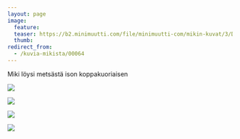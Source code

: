 ```yaml
---
layout: page
image:
  feature:
  teaser: https://b2.minimuutti.com/file/minimuutti-com/mikin-kuvat/3/DS31119-245px.jpg
  thumb:
redirect_from:
  - /kuvia-mikista/00064
---
```


Miki löysi metsästä ison koppakuoriaisen

[![](https://b2.minimuutti.com/file/minimuutti-com/mikin-kuvat/3/DS31147-800px.jpg)](https://dl.dropboxusercontent.com/sh/ea1wtnz7z734o12/AACtOPeN7a6of0j63tdFI2Gra/mikin-kuvat/3/DS31147.jpg)

[![](https://b2.minimuutti.com/file/minimuutti-com/mikin-kuvat/3/DS31128-800px.jpg)](https://dl.dropboxusercontent.com/sh/ea1wtnz7z734o12/AADvXThnWyTlfFraQRZnvoE3a/mikin-kuvat/3/DS31128.jpg)

[![](https://b2.minimuutti.com/file/minimuutti-com/mikin-kuvat/3/DS31126-800px.jpg)](https://dl.dropboxusercontent.com/sh/ea1wtnz7z734o12/AADfV1QeeIcVp40X8Hygp5OEa/mikin-kuvat/3/DS31126.jpg)

[![](https://b2.minimuutti.com/file/minimuutti-com/mikin-kuvat/3/DS31119-800px.jpg)](https://dl.dropboxusercontent.com/sh/ea1wtnz7z734o12/AACkdTyYbMJNIdghBC0Gaw81a/mikin-kuvat/3/DS31119.jpg)
